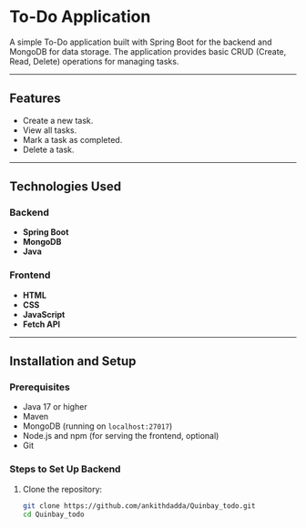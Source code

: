 # To-Do Application

A simple To-Do application built with Spring Boot for the backend and MongoDB for data storage. The application provides basic CRUD (Create, Read, Delete) operations for managing tasks.

---

## Features

- Create a new task.
- View all tasks.
- Mark a task as completed.
- Delete a task.

---

## Technologies Used

### Backend
- **Spring Boot**
- **MongoDB**
- **Java**

### Frontend
- **HTML**
- **CSS**
- **JavaScript**
- **Fetch API**

---

## Installation and Setup

### Prerequisites
- Java 17 or higher
- Maven
- MongoDB (running on `localhost:27017`)
- Node.js and npm (for serving the frontend, optional)
- Git

### Steps to Set Up Backend
1. Clone the repository:
   ```bash
   git clone https://github.com/ankithdadda/Quinbay_todo.git
   cd Quinbay_todo
